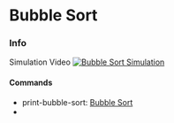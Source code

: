 # Bubble Sort

### Info
Simulation Video
[![Bubble Sort Simulation](https://img.youtube.com/vi/Cq7SMsQBEUw/0.jpg)](https://youtu.be/Cq7SMsQBEUw)
#### Commands
* print-bubble-sort: [Bubble Sort](https://www.hackerrank.com/challenges/ctci-bubble-sort/problem?isFullScreen=true&h_l=interview&playlist_slugs%5B%5D=interview-preparation-kit&playlist_slugs%5B%5D=sorting)
*